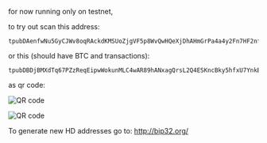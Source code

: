 for now running only on testnet,

to try out scan this address:
```
tpubDAenfwNu5GyCJWv8oqRAckdKMSUoZjgVF5p8WvQwHQeXjDhAHmGrPa4a4y2Fn7HF2nfCLefJanHV3ny1UY25MRVogizB2zRUdAo7Tr9XAjm
```

or this (should have BTC and transactions):
```
tpubDBDjBMXdTq67PZzReqEipwWokunMLC4wAR89hANxagQrsL2Q4ESKncBky5hfxU7YnkBZAQEjRz8Ma81tLiZa1gqsb9eKo4wBMkLkfntDt4W
```


as qr code:

![QR code](http://chart.apis.google.com/chart?cht=qr&chs=300x300&chl=tpubDAenfwNu5GyCJWv8oqRAckdKMSUoZjgVF5p8WvQwHQeXjDhAHmGrPa4a4y2Fn7HF2nfCLefJanHV3ny1UY25MRVogizB2zRUdAo7Tr9XAjm&chld=H|0)


![QR code](http://chart.apis.google.com/chart?cht=qr&chs=300x300&chl=tpubDBDjBMXdTq67PZzReqEipwWokunMLC4wAR89hANxagQrsL2Q4ESKncBky5hfxU7YnkBZAQEjRz8Ma81tLiZa1gqsb9eKo4wBMkLkfntDt4W&chld=H|0)


To generate new HD addresses go to: http://bip32.org/
